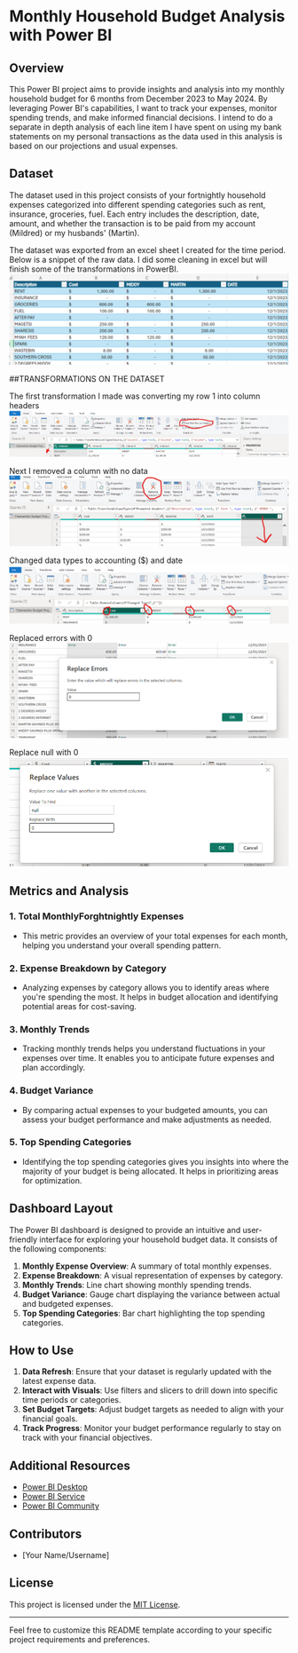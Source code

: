 # Monthly Household Budget Analysis with Power BI

## Overview
This Power BI project aims to provide insights and analysis into my monthly household budget for 6 months from December 2023 to May 2024.  By leveraging Power BI's capabilities, I want to track your expenses, monitor spending trends, and make informed financial decisions. I intend to do a separate in depth analysis of each line item I have spent on using my bank statements on my personal transactions as the data used in this analysis is based on our projections and usual expenses.

## Dataset
The dataset used in this project consists of your fortnightly household expenses categorized into different spending categories such as rent, insurance, groceries, fuel. Each entry includes the description, date, amount, and whether the transaction is to be paid from my account (Mildred) or my husbands' (Martin). 

The dataset was exported from an excel sheet I created for the time period. Below is a snippet of the raw data. I did some cleaning in excel but will finish some of the transformations in PowerBI.
![alt text](image.png)

##TRANSFORMATIONS ON THE DATASET

The first transformation I made was converting my row 1 into column headers
![alt text](image-1.png)

Next I removed a column with no data
![alt text](image-2.png)

Changed data types to accounting ($) and date 
![alt text](image-3.png)

Replaced errors with 0
![alt text](image-4.png)

Replace null with 0
![alt text](image-5.png)

## Metrics and Analysis
### 1. Total MonthlyForghtnightly Expenses
- This metric provides an overview of your total expenses for each month, helping you understand your overall spending pattern.

### 2. Expense Breakdown by Category
- Analyzing expenses by category allows you to identify areas where you're spending the most. It helps in budget allocation and identifying potential areas for cost-saving.

### 3. Monthly Trends
- Tracking monthly trends helps you understand fluctuations in your expenses over time. It enables you to anticipate future expenses and plan accordingly.

### 4. Budget Variance
- By comparing actual expenses to your budgeted amounts, you can assess your budget performance and make adjustments as needed.

### 5. Top Spending Categories
- Identifying the top spending categories gives you insights into where the majority of your budget is being allocated. It helps in prioritizing areas for optimization.

## Dashboard Layout
The Power BI dashboard is designed to provide an intuitive and user-friendly interface for exploring your household budget data. It consists of the following components:
1. **Monthly Expense Overview**: A summary of total monthly expenses.
2. **Expense Breakdown**: A visual representation of expenses by category.
3. **Monthly Trends**: Line chart showing monthly spending trends.
4. **Budget Variance**: Gauge chart displaying the variance between actual and budgeted expenses.
5. **Top Spending Categories**: Bar chart highlighting the top spending categories.

## How to Use
1. **Data Refresh**: Ensure that your dataset is regularly updated with the latest expense data.
2. **Interact with Visuals**: Use filters and slicers to drill down into specific time periods or categories.
3. **Set Budget Targets**: Adjust budget targets as needed to align with your financial goals.
4. **Track Progress**: Monitor your budget performance regularly to stay on track with your financial objectives.

## Additional Resources
- [Power BI Desktop](https://powerbi.microsoft.com/desktop/)
- [Power BI Service](https://powerbi.microsoft.com/service/)
- [Power BI Community](https://community.powerbi.com/)

## Contributors
- [Your Name/Username]

## License
This project is licensed under the [MIT License](https://opensource.org/licenses/MIT).

---

Feel free to customize this README template according to your specific project requirements and preferences.